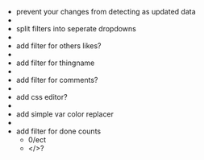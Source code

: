 - prevent your changes from detecting as updated data
-
- split filters into seperate dropdowns
-
- add filter for others likes?
-
- add filter for thingname
-
- add filter for comments?
-
- add css editor?
-
- add simple var color replacer 
-
- add filter for done counts
  - 0/ect
  - </>?
